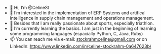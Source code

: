 - 👋 Hi, I’m @CelineSt
- 👀 I’m interested in the implementation of ERP Systems and artifical intelligence in supply chain management and operations management.
- 🏃 Besides that I am really passionate about sports, especially triathlon. 
- 🌱 I’m currently learning the basics. I am just in the beginning of learning some programming languages (espacially Python, C, Java, Ruby)
- 📫 You can reach me via e-mail: stockrahmceline@gmail.com or on LinkedIn: https://www.linkedin.com/in/celine-stockrahm-0a647623b/

<!---
CelineSt/CelineSt is a ✨ special ✨ repository because its `README.md` (this file) appears on your GitHub profile.
You can click the Preview link to take a look at your changes.
--->
